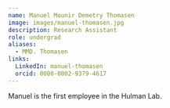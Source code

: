 ```yaml
---
name: Manuel Mounir Demetry Thomasen
image: images/manuel-thomasen.jpg
description: Research Assistant
role: undergrad
aliases:
  - MMD. Thomasen
links:
  LinkedIn: manuel-thomasen
  orcid: 0000-0002-9379-4617
---
```


Manuel is the first employee in the Hulman Lab.
